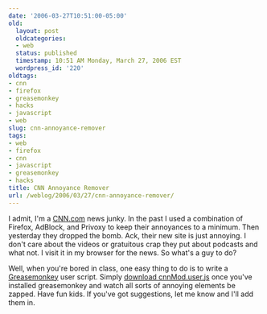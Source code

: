 ```yaml
---
date: '2006-03-27T10:51:00-05:00'
old:
  layout: post
  oldcategories:
  - web
  status: published
  timestamp: 10:51 AM Monday, March 27, 2006 EST
  wordpress_id: '220'
oldtags:
- cnn
- firefox
- greasemonkey
- hacks
- javascript
- web
slug: cnn-annoyance-remover
tags:
- web
- firefox
- cnn
- javascript
- greasemonkey
- hacks
title: CNN Annoyance Remover
url: /weblog/2006/03/27/cnn-annoyance-remover/
---
```


I admit, I'm a [CNN.com](http://www.cnn.com/) news junky.  In the
past I used a combination of Firefox, AdBlock, and Privoxy to keep their
annoyances to a minimum.  Then yesterday they dropped the bomb.  Ack, their
new site is just annoying.  I don't care about the videos or gratuitous crap
they put about podcasts and what not.  I visit it in my browser for the news.
So what's a guy to do?

Well, when you're bored in class, one easy thing to do is to write a
[Greasemonkey](http://greasemonkey.mozdev.org/) user script.  Simply
[download cnnMod.user.js](http://patrick.wagstrom.net/projects/personal/firefox/greasemonkey/cnnMod.user.js) once you've installed greasemonkey and watch all sorts of
annoying elements be zapped.  Have fun kids.  If you've got suggestions,
let me know and I'll add them in.
